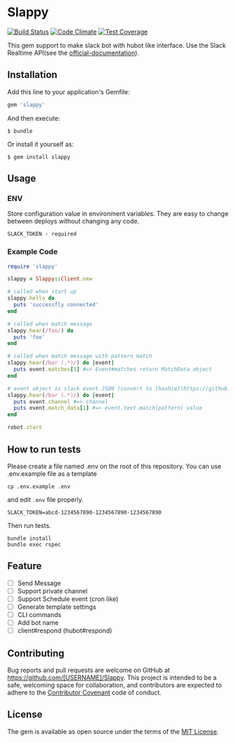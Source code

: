 # Slappy

[![Build Status](https://travis-ci.org/wakaba260/slappy.svg?branch=master)](https://travis-ci.org/wakaba260/slappy)
[![Code Climate](https://codeclimate.com/repos/563cbaad1787d72930000582/badges/9753daa4ecd1a303b6ae/gpa.svg)](https://codeclimate.com/repos/563cbaad1787d72930000582/feed)
[![Test Coverage](https://codeclimate.com/repos/563cbaad1787d72930000582/badges/9753daa4ecd1a303b6ae/coverage.svg)](https://codeclimate.com/repos/563cbaad1787d72930000582/coverage)

This gem support to make slack bot with hubot like interface.
Use the Slack Realtime API(see the [official-documentation](https://api.slack.com/rtm)).

## Installation

Add this line to your application's Gemfile:

```ruby
gem 'slappy'
```

And then execute:

    $ bundle

Or install it yourself as:

    $ gem install slappy

## Usage
### ENV
Store configuration value in environment variables. They are easy to change between deploys without changing any code.

```
SLACK_TOKEN - required
```

### Example Code

```ruby
require 'slappy'

slappy = Slappy::Client.new

# called when start up
slappy.hello do
  puts 'successfly connected'
end

# called when match message
slappy.hear(/foo/) do
  puts 'foo'
end

# called when match message with pattern match
slappy.hear(/bar (.*)/) do |event|
  puts event.matches[1] #=> Event#matches return MatchData object
end

# event object is slack event JSON (convert to [hashie](https://github.com/intridea/hashie))
slappy.hear(/bar (.*)/) do |event|
  puts event.channel #=> channel
  puts event.match_data[1] #=> event.text.match(pattern) value
end

robot.start
```

## How to run tests

Please create a file named .env on the root of this repository. You can use .env.example file as a template

```
cp .env.example .env
```

and edit `.env` file properly.

```
SLACK_TOKEN=abcd-1234567890-1234567890-1234567890
```

Then run tests.

```
bundle install
bundle exec rspec
```

## Feature

- [ ] Send Message
- [ ] Support private channel
- [ ] Support Schedule event (cron like)
- [ ] Generate template settings
- [ ] CLI commands
- [ ] Add bot name
- [ ] client#respond (hubot#respond)

## Contributing

Bug reports and pull requests are welcome on GitHub at https://github.com/[USERNAME]/Slappy. This project is intended to be a safe, welcoming space for collaboration, and contributors are expected to adhere to the [Contributor Covenant](contributor-covenant.org) code of conduct.


## License

The gem is available as open source under the terms of the [MIT License](http://opensource.org/licenses/MIT).

